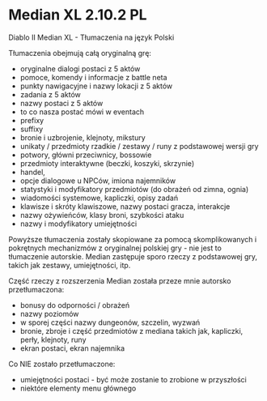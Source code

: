 # Median XL 2.10.2 PL
Diablo II Median XL - Tłumaczenia na język Polski

Tłumaczenia obejmują całą oryginalną grę:
* oryginalne dialogi postaci z 5 aktów
* pomoce, komendy i informacje z battle neta
* punkty nawigacyjne i nazwy lokacji z 5 aktów
* zadania z 5 aktów
* nazwy postaci z 5 aktów
* to co nasza postać mówi w eventach
* prefixy
* suffixy
* bronie i uzbrojenie, klejnoty, mikstury
* unikaty / przedmioty rzadkie / zestawy / runy z podstawowej wersji gry
* potwory, główni przeciwnicy, bossowie
* przedmioty interaktywne (beczki, koszyki, skrzynie)
* handel,
* opcje dialogowe u NPCów, imiona najemników
* statystyki i modyfikatory przedmiotów (do obrażeń od zimna, ognia)
* wiadomości systemowe, kapliczki, opisy zadań
* klawisze i skróty klawiszowe, nazwy postaci gracza, interakcje
* nazwy ożywieńców, klasy broni, szybkości ataku
* nazwy i modyfikatory umiejętności

Powyższe tłumaczenia zostały skopiowane za pomocą skomplikowanych i pokrętnych mechanizmów z oryginalnej polskiej gry - nie jest to tłumaczenie autorskie. Median zastępuje sporo rzeczy z podstawowej gry, takich jak zestawy, umiejętności, itp.

Część rzeczy z rozszerzenia Median została przeze mnie autorsko przetłumaczona:
* bonusy do odporności / obrażeń
* nazwy poziomów
* w sporej części nazwy dungeonów, szczelin, wyzwań
* bronie, zbroje i część przedmiotów z mediana takich jak, kapliczki, perły, klejnoty, runy
* ekran postaci, ekran najemnika

Co NIE zostało przetłumaczone:
* umiejętności postaci - być może zostanie to zrobione w przyszłości
* niektóre elementy menu głównego
